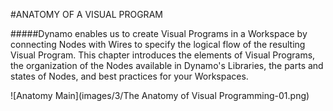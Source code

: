 #ANATOMY OF A VISUAL PROGRAM

#####Dynamo enables us to create Visual Programs in a Workspace by connecting Nodes with Wires to specify the logical flow of the resulting Visual Program. This chapter introduces the elements of Visual Programs, the organization of the Nodes available in Dynamo's Libraries, the parts and states of Nodes, and best practices for your Workspaces.

![Anatomy Main](images/3/The Anatomy of Visual Programming-01.png)
